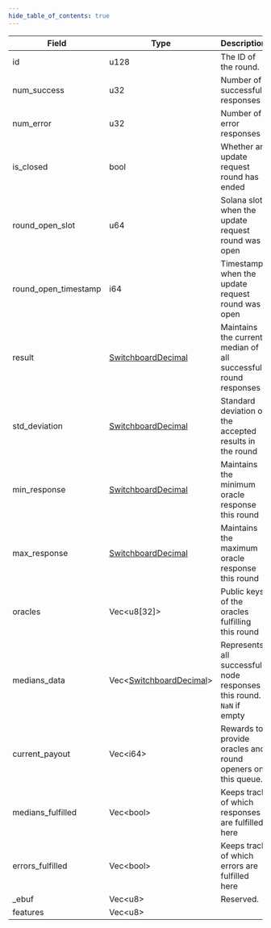 ```yaml
---
hide_table_of_contents: true
---
```


| Field                | Type                                                           | Description                                                         |
| -------------------- | -------------------------------------------------------------- | ------------------------------------------------------------------- |
| id                   | u128                                                           | The ID of the round.                                                |
| num_success          | u32                                                            | Number of successful responses                                      |
| num_error            | u32                                                            | Number of error responses                                           |
| is_closed            | bool                                                           | Whether an update request round has ended                           |
| round_open_slot      | u64                                                            | Solana slot when the update request round was open                  |
| round_open_timestamp | i64                                                            | Timestamp when the update request round was open                    |
| result               | [SwitchboardDecimal](/near/idl/types/SwitchboardDecimal)       | Maintains the current median of all successful round responses      |
| std_deviation        | [SwitchboardDecimal](/near/idl/types/SwitchboardDecimal)       | Standard deviation of the accepted results in the round             |
| min_response         | [SwitchboardDecimal](/near/idl/types/SwitchboardDecimal)       | Maintains the minimum oracle response this round                    |
| max_response         | [SwitchboardDecimal](/near/idl/types/SwitchboardDecimal)       | Maintains the maximum oracle response this round                    |
| oracles              | Vec<u8[32]\>                                                   | Public keys of the oracles fulfilling this round                    |
| medians_data         | Vec<[SwitchboardDecimal](/near/idl/types/SwitchboardDecimal)\> | Represents all successful node responses this round. `NaN` if empty |
| current_payout       | Vec<i64\>                                                      | Rewards to provide oracles and round openers on this queue.         |
| medians_fulfilled    | Vec<bool\>                                                     | Keeps track of which responses are fulfilled here                   |
| errors_fulfilled     | Vec<bool\>                                                     | Keeps track of which errors are fulfilled here                      |
| \_ebuf               | Vec<u8\>                                                       | Reserved.                                                           |
| features             | Vec<u8\>                                                       |                                                                     |
